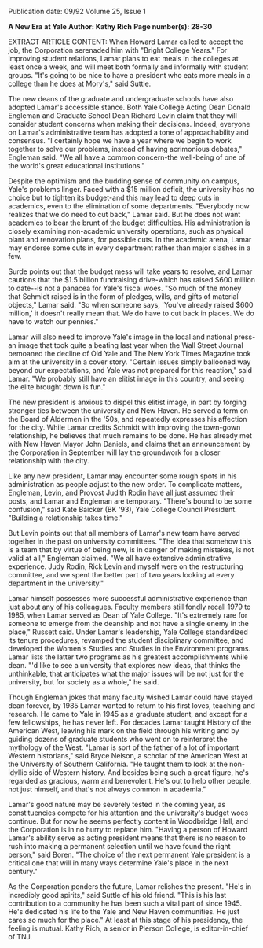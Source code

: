 Publication date: 09/92
Volume 25, Issue 1

**A New Era at Yale**
**Author: Kathy Rich**
**Page number(s): 28-30**

EXTRACT ARTICLE CONTENT:
When Howard Lamar called to accept the job, the Corporation serenaded him with "Bright College Years."  For improving student relations, Lamar plans to eat meals in the colleges at least once a week, and will meet both formally and informally with student groups. "It's going to be nice to have a president who eats more meals in a college than he does at Mory's," said Suttle.


The new deans of the graduate and undergraduate schools have also adopted Lamar's accessible stance. Both Yale College Acting Dean Donald Engleman and Graduate School Dean Richard Levin claim that they will consider student concerns when making their decisions. Indeed, everyone on Lamar's administrative team has adopted a tone of approachability and consensus. "I certainly hope we have a year where we begin to work together to solve our problems, instead of having acrimonious debates," Engleman said. "We all have a common concern-the well-being of one of the world's great educational institutions."


Despite the optimism and the budding sense of community on campus, Yale's problems linger. Faced with a $15 million deficit, the university has no choice but to tighten its budget-and this may lead to deep cuts in academics, even to the elimination of some departments. "Everybody now realizes that we do need to cut back," Lamar said. But he does not want academics to bear the brunt of the budget difficulties. His administration is closely examining non-academic university operations, such as physical plant and renovation plans, for possible cuts. In the academic arena, Lamar may endorse some cuts in every department rather than major slashes in a few.


Surde points out that the budget mess will take years to resolve, and Lamar cautions that the $1.5 billion fundraising drive-which has raised $600 million to date--is not a panacea for Yale's fiscal woes. "So much of the money that Schmidt raised is in the form of pledges, wills, and gifts of material objects," Lamar said. "So when someone says, 'You've already raised $600 million,' it doesn't really mean that. We do have to cut back in places. We do have to watch our pennies."


Lamar will also need to improve Yale's image in the local and national press-an image that took quite a beating last year when the Wall Street Journal bemoaned the decline of Old Yale and The New York Times Magazine took aim at the university in a cover story. "Certain issues simply ballooned way beyond our expectations, and Yale was not prepared for this reaction," said Lamar. "We probably still have an elitist image in this country, and seeing the elite brought down is fun."


The new president is anxious to dispel this elitist image, in part by forging stronger ties between the university and New Haven. He served a term on the Board of Aldermen in the '50s, and repeatedly expresses his affection for the city. While Lamar credits Schmidt with improving the town-gown relationship, he believes that much remains to be done. He has already met with New Haven Mayor John Daniels, and claims that an announcement by the Corporation in September will lay the groundwork for a closer relationship with the city.


Like any new president, Lamar may encounter some rough spots in his administration as people adjust to the new order. To complicate matters, Engleman, Levin, and Provost Judith Rodin have all just assumed their posts, and Lamar and Engleman are temporary. "There's bound to be some confusion," said Kate Baicker (BK '93), Yale College Council President. "Building a relationship takes time."


But Levin points out that all members of Lamar's new team have served together in the past on university committees. "The idea that somehow this is a team that by virtue of being new, is in danger of making mistakes, is not valid at all," Engleman claimed. "We all have extensive administrative experience. Judy Rodin, Rick Levin and myself were on the restructuring committee, and we spent the better part of two years looking at every department in the university."


Lamar himself possesses more successful administrative experience than just about any of his colleagues. Faculty members still fondly recall 1979 to 1985, when Lamar served as Dean of Yale College. "It's extremely rare for someone to emerge from the deanship and not have a single enemy in the place," Russett said. Under Lamar's leadership, Yale College standardized its tenure procedures, revamped the student disciplinary committee, and developed the Women's Studies and Studies in the Environment programs. Lamar lists the latter two programs as his greatest accomplishments while dean. "'d like to see a university that explores new ideas, that thinks the unthinkable, that anticipates what the major issues will be not just for the university, but for society as a whole," he said.


Though Engleman jokes that many faculty wished Lamar could have stayed dean forever, by 1985 Lamar wanted to return to his first loves, teaching and research. He came to Yale in 1945 as a graduate student, and except for a few fellowships, he has never left. For decades Lamar taught History of the American West, leaving his mark on the field through his writing and by guiding dozens of graduate students who went on to reinterpret the mythology of the West. "Lamar is sort of the father of a lot of important Western historians," said Bryce Nelson, a scholar of the American West at the University of Southern California. "He taught them to look at the non-idyllic side of Western history. And besides being such a great figure, he's regarded as gracious, warm and benevolent. He's out to help other people, not just himself, and that's not always common in academia."


Lamar's good nature may be severely tested in the coming year, as constituencies compete for his attention and the university's budget woes continue. But for now he seems perfectly content in Woodbridge Hall, and the Corporation is in no hurry to replace him. "Having a person of Howard Lamar's ability serve as acting president means that there is no reason to rush into making a permanent selection until we have found the right person," said Boren. "The choice of the next permanent Yale president is a critical one that will in many ways determine Yale's place in the next century."


As the Corporation ponders the future, Lamar relishes the present. "He's in incredibly good spirits," said Suttle of his old friend. "This is his last contribution to a community he has been such a vital part of since 1945. He's dedicated his life to the Yale and New Haven communities. He just cares so much for the place." At least at this stage of his presidency, the feeling is mutual. Kathy Rich, a senior in Pierson College, is editor-in-chief of TNJ.